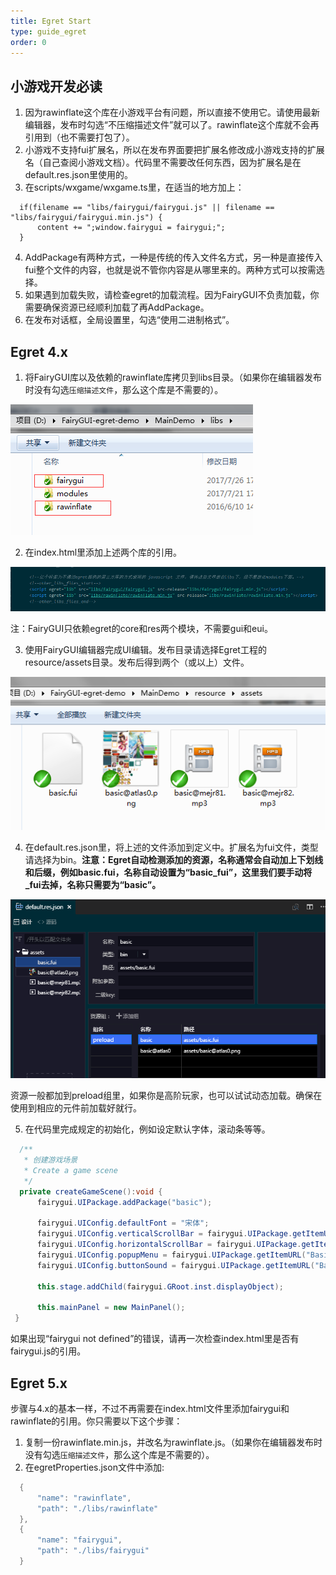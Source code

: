 ```yaml
---
title: Egret Start
type: guide_egret
order: 0
---
```


## 小游戏开发必读

1. 因为rawinflate这个库在小游戏平台有问题，所以直接不使用它。请使用最新编辑器，发布时勾选“不压缩描述文件”就可以了。rawinflate这个库就不会再引用到（也不需要打包了）。
2. 小游戏不支持fui扩展名，所以在发布界面要把扩展名修改成小游戏支持的扩展名（自己查阅小游戏文档）。代码里不需要改任何东西，因为扩展名是在default.res.json里使用的。
3. 在scripts/wxgame/wxgame.ts里，在适当的地方加上：
  ```
    if(filename == "libs/fairygui/fairygui.js" || filename == "libs/fairygui/fairygui.min.js") {
        content += ";window.fairygui = fairygui;";
    }
  ```
4. AddPackage有两种方式，一种是传统的传入文件名方式，另一种是直接传入fui整个文件的内容，也就是说不管你内容是从哪里来的。两种方式可以按需选择。
5. 如果遇到加载失败，请检查egret的加载流程。因为FairyGUI不负责加载，你需要确保资源已经顺利加载了再AddPackage。
6. 在发布对话框，全局设置里，勾选“使用二进制格式”。

## Egret 4.x

1. 将FairyGUI库以及依赖的rawinflate库拷贝到libs目录。（如果你在编辑器发布时没有勾选`压缩描述文件`，那么这个库是不需要的）。

  ![](../../images/20170809161022.png)

2. 在index.html里添加上述两个库的引用。

  ![](../../images/20170809161215.png)

  注：FairyGUI只依赖egret的core和res两个模块，不需要gui和eui。

3. 使用FairyGUI编辑器完成UI编辑。发布目录请选择Egret工程的resource/assets目录。发布后得到两个（或以上）文件。

  ![](../../images/20170809161256.png)

4. 在default.res.json里，将上述的文件添加到定义中。扩展名为fui文件，类型请选择为bin。**注意：Egret自动检测添加的资源，名称通常会自动加上下划线和后缀，例如basic.fui，名称自动设置为“basic_fui”，这里我们要手动将_fui去掉，名称只需要为“basic”。**

  ![](../../images/20170809161350.png)

  资源一般都加到preload组里，如果你是高阶玩家，也可以试试动态加载。确保在使用到相应的元件前加载好就行。

5. 在代码里完成规定的初始化，例如设定默认字体，滚动条等等。

  ```csharp
    /**
     * 创建游戏场景
     * Create a game scene
     */
    private createGameScene():void {
        fairygui.UIPackage.addPackage("basic");
        
        fairygui.UIConfig.defaultFont = "宋体";
        fairygui.UIConfig.verticalScrollBar = fairygui.UIPackage.getItemURL("Basic", "ScrollBar_VT");
        fairygui.UIConfig.horizontalScrollBar = fairygui.UIPackage.getItemURL("Basic", "ScrollBar_HZ");
        fairygui.UIConfig.popupMenu = fairygui.UIPackage.getItemURL("Basic", "PopupMenu");
        fairygui.UIConfig.buttonSound = fairygui.UIPackage.getItemURL("Basic","click");
        
        this.stage.addChild(fairygui.GRoot.inst.displayObject);

        this.mainPanel = new MainPanel();
   }
  ```

如果出现“fairygui not defined”的错误，请再一次检查index.html里是否有fairygui.js的引用。

## Egret 5.x

步骤与4.x的基本一样，不过不再需要在index.html文件里添加fairygui和rawinflate的引用。你只需要以下这个步骤：

1. 复制一份rawinflate.min.js，并改名为rawinflate.js。（如果你在编辑器发布时没有勾选`压缩描述文件`，那么这个库是不需要的）。
2. 在egretProperties.json文件中添加:

  ```csharp
    {  
        "name": "rawinflate",  
        "path": "./libs/rawinflate"  
    },  
    {  
        "name": "fairygui",  
        "path": "./libs/fairygui"  
    }
  ```
